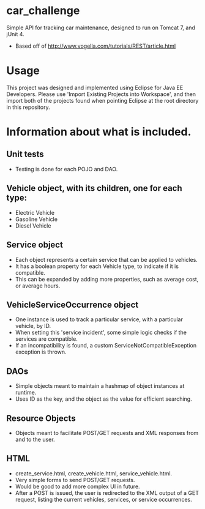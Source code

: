 # car_challenge
Simple API for tracking car maintenance, designed to run on Tomcat 7, and jUnit 4.

- Based off of http://www.vogella.com/tutorials/REST/article.html

# Usage
This project was designed and implemented using Eclipse for Java EE Developers. 
Please use 'Import Existing Projects into Workspace', and then import both of the projects found when pointing Eclipse at the root directory in this repository.

# Information about what is included.

## Unit tests
- Testing is done for each POJO and DAO.

## Vehicle object, with its children, one for each type:
- Electric Vehicle
- Gasoline Vehicle
- Diesel Vehicle

## Service object
- Each object represents a certain service that can be applied to vehicles.
- It has a boolean property for each Vehicle type, to indicate if it is compatible.
- This can be expanded by adding more properties, such as average cost, or average hours.

## VehicleServiceOccurrence object
- One instance is used to track a particular service, with a particular vehicle, by ID.
- When setting this 'service incident', some simple logic checks if the services are compatible.
- If an incompatibility is found, a custom ServiceNotCompatibleException exception is thrown.

## DAOs
- Simple objects meant to maintain a hashmap of object instances at runtime.
- Uses ID as the key, and the object as the value for efficient searching.

## Resource Objects
- Objects meant to facilitate POST/GET requests and XML responses from and to the user.

## HTML
- create_service.html, create_vehicle.html, service_vehicle.html.
- Very simple forms to send POST/GET requests.
- Would be good to add more complex UI in future.
- After a POST is issued, the user is redirected to the XML output of a GET request, listing the current vehicles, services, or service occurrences.

